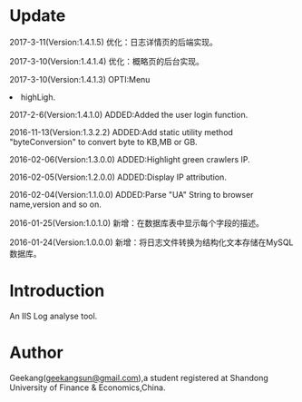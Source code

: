 # Update
2017-3-11(Version:1.4.1.5) 优化：日志详情页的后端实现。

2017-3-10(Version:1.4.1.4) 优化：概略页的后台实现。

2017-3-10(Version:1.4.1.3) OPTI:Menu <li> highLigh.

2017-2-6(Version:1.4.1.0) ADDED:Added the user login function.

2016-11-13(Version:1.3.2.2) ADDED:Add static utility method "byteConversion" to convert byte to KB,MB or GB.

2016-02-06(Version:1.3.0.0) ADDED:Highlight green crawlers IP.

2016-02-05(Version:1.2.0.0) ADDED:Display IP attribution.

2016-02-04(Version:1.1.0.0) ADDED:Parse "UA" String to browser name,version and so on.
  
2016-01-25(Version:1.0.1.0) 新增：在数据库表中显示每个字段的描述。
  
2016-01-24(Version:1.0.0.0) 新增：将日志文件转换为结构化文本存储在MySQL数据库。

# Introduction

An IIS Log analyse tool.

# Author

Geekang(geekangsun@gmail.com),a student registered at Shandong University of Finance & Economics,China.